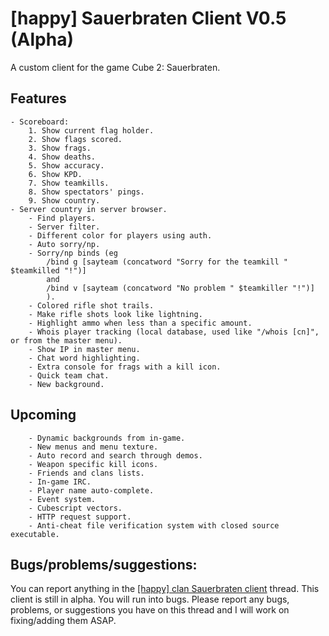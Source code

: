 # [happy] Sauerbraten Client V0.5 (Alpha)
A custom client for the game Cube 2: Sauerbraten.

## Features
	- Scoreboard:
		1. Show current flag holder.
		2. Show flags scored.
		3. Show frags.
		4. Show deaths.
		5. Show accuracy.
		6. Show KPD.
		7. Show teamkills.
		8. Show spectators' pings.
		9. Show country.
	- Server country in server browser.
        - Find players.
        - Server filter.
        - Different color for players using auth.
        - Auto sorry/np.
        - Sorry/np binds (eg
			/bind g [sayteam (concatword "Sorry for the teamkill " $teamkilled "!")]
			and
			/bind v [sayteam (concatword "No problem " $teamkiller "!")]
			).
        - Colored rifle shot trails.
        - Make rifle shots look like lightning.
        - Highlight ammo when less than a specific amount.
        - Whois player tracking (local database, used like "/whois [cn]", or from the master menu).
        - Show IP in master menu.
        - Chat word highlighting.
        - Extra console for frags with a kill icon.
        - Quick team chat.
        - New background.

## Upcoming
        - Dynamic backgrounds from in-game.
        - New menus and menu texture.
        - Auto record and search through demos.
        - Weapon specific kill icons.
        - Friends and clans lists.
        - In-game IRC.
        - Player name auto-complete.
        - Event system.
        - Cubescript vectors.
        - HTTP request support.
        - Anti-cheat file verification system with closed source executable.

## Bugs/problems/suggestions:
You can report anything in the [[happy] clan Sauerbraten client](http://happysauerclan.webs.com/apps/forums/topics/show/12939770-happy-clan-sauerbraten-client) thread.
This client is still in alpha. You will run into bugs. Please report any bugs, problems, or suggestions you have on this thread and I will work on fixing/adding them ASAP.
